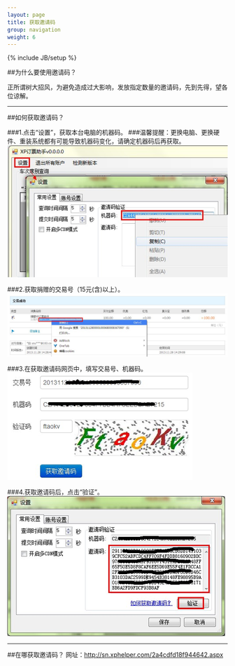 ```yaml
---
layout: page
title: 获取邀请码
group: navigation
weight: 6
---
```


{% include JB/setup %}

##为什么要使用邀请码？

正所谓树大招风，为避免造成过大影响，发放指定数量的邀请码，先到先得，望各位谅解。
	
------

##如何获取邀请码？

###1.点击“设置”，获取本台电脑的机器码。
###温馨提醒：更换电脑、更换硬件、重装系统都有可能导致机器码变化，请确定机器码后再获取。
<img src="image/in_1.jpg" />

###2.获取捐赠的交易号（15元(含)以上）。
<img src="image/in_2.jpg" />

###3.在获取邀请码网页中，填写交易号、机器码。
<img src="image/in_3.jpg" />

###4.获取邀请码后，点击“验证”。
<img src="image/in_4.jpg" />

------

##在哪获取邀请码？
	网址：http://sn.xphelper.com/2a4cdfd18f944642.aspx